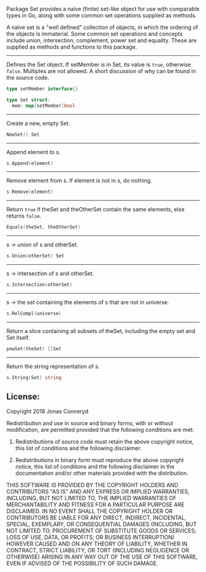 Package Set provides a naïve (finite) set-like object for use with comparable types in Go, along with some common set operations supplied as methods.

A naïve set is a "well defined" collection of objects, in which the ordering of the objects is immaterial. Some common set operations and concepts include union, intersection, complement, power set and equality. These are supplied as methods and functions to this package.



---
Defines the Set object. If setMember is in Set, its value is ```true```, otherwise ```false```. Multiples are not allowed. A short discussion of why can be found in the source code.
```go
type setMember interface{}

type Set struct:
  mem: map[setMember]bool
```
---
Create a new, empty Set.
```go
NewSet() Set
```
---
Append element to s.
```go
s.Append(element)
```
---
Remove element from s. If element is not in s, do nothing.
```go
s.Remove(element)
```
---
Return ```true``` if theSet and theOtherSet contain the same elements, else returns ```false```.

```go
Equals(theSet, theOtherSet)
```
---

s -> union of s and otherSet.
```go
s.Union(otherSet) Set
```
---

s -> intersection of s and otherSet.
```go
s.Intersection(otherSet)
```
---
s -> the set containing the elements of s that are not in universe.

```go
s.RelCompl(universe)
```
---
Return a slice containing all subsets of theSet, including the empty set and Set itself.

```go
powSet(theSet) []Set
```
---

Return the string representation of s.
```go
s.String(Set) string
```

## License:

Copyright 2018 Jonas Conneryd

Redistribution and use in source and binary forms, with or without modification, are permitted provided that the following conditions are met:

1. Redistributions of source code must retain the above copyright notice, this list of conditions and the following disclaimer.

2. Redistributions in binary form must reproduce the above copyright notice, this list of conditions and the following disclaimer in the documentation and/or other materials provided with the distribution.

THIS SOFTWARE IS PROVIDED BY THE COPYRIGHT HOLDERS AND CONTRIBUTORS "AS IS" AND ANY EXPRESS OR IMPLIED WARRANTIES, INCLUDING, BUT NOT LIMITED TO, THE IMPLIED WARRANTIES OF MERCHANTABILITY AND FITNESS FOR A PARTICULAR PURPOSE ARE DISCLAIMED. IN NO EVENT SHALL THE COPYRIGHT HOLDER OR CONTRIBUTORS BE LIABLE FOR ANY DIRECT, INDIRECT, INCIDENTAL, SPECIAL, EXEMPLARY, OR CONSEQUENTIAL DAMAGES (INCLUDING, BUT NOT LIMITED TO, PROCUREMENT OF SUBSTITUTE GOODS OR SERVICES; LOSS OF USE, DATA, OR PROFITS; OR BUSINESS INTERRUPTION) HOWEVER CAUSED AND ON ANY THEORY OF LIABILITY, WHETHER IN CONTRACT, STRICT LIABILITY, OR TORT (INCLUDING NEGLIGENCE OR OTHERWISE) ARISING IN ANY WAY OUT OF THE USE OF THIS SOFTWARE, EVEN IF ADVISED OF THE POSSIBILITY OF SUCH DAMAGE.

